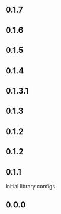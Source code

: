 ## 0.1.7

## 0.1.6

## 0.1.5

## 0.1.4

## 0.1.3.1

## 0.1.3

## 0.1.2

## 0.1.2

## 0.1.1
Initial library configs

## 0.0.0
